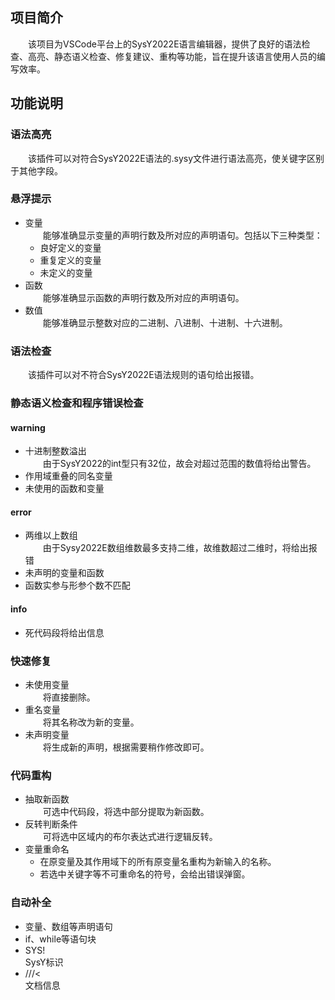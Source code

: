 ## 项目简介
&emsp;&emsp;该项目为VSCode平台上的SysY2022E语言编辑器，提供了良好的语法检查、高亮、静态语义检查、修复建议、重构等功能，旨在提升该语言使用人员的编写效率。
## 功能说明
### 语法高亮
&emsp;&emsp;该插件可以对符合SysY2022E语法的.sysy文件进行语法高亮，使关键字区别于其他字段。
### 悬浮提示
* 变量  
  &emsp;&emsp;能够准确显示变量的声明行数及所对应的声明语句。包括以下三种类型：
  * 良好定义的变量
  * 重复定义的变量
  * 未定义的变量
* 函数  
  &emsp;&emsp;能够准确显示函数的声明行数及所对应的声明语句。
* 数值  
  &emsp;&emsp;能够准确显示整数对应的二进制、八进制、十进制、十六进制。
### 语法检查
&emsp;&emsp;该插件可以对不符合SysY2022E语法规则的语句给出报错。
### 静态语义检查和程序错误检查
#### warning
* 十进制整数溢出  
  &emsp;&emsp;由于SysY2022的int型只有32位，故会对超过范围的数值将给出警告。
* 作用域重叠的同名变量
* 未使用的函数和变量
#### error
* 两维以上数组  
  &emsp;&emsp;由于Sysy2022E数组维数最多支持二维，故维数超过二维时，将给出报错
* 未声明的变量和函数
* 函数实参与形参个数不匹配
#### info
* 死代码段将给出信息
### 快速修复
* 未使用变量  
  &emsp;&emsp;将直接删除。
* 重名变量  
  &emsp;&emsp;将其名称改为新的变量。
* 未声明变量  
  &emsp;&emsp;将生成新的声明，根据需要稍作修改即可。
### 代码重构
* 抽取新函数  
  &emsp;&emsp;可选中代码段，将选中部分提取为新函数。
* 反转判断条件   
  &emsp;&emsp;可将选中区域内的布尔表达式进行逻辑反转。
* 变量重命名  
  * 在原变量及其作用域下的所有原变量名重构为新输入的名称。  
  * 若选中关键字等不可重命名的符号，会给出错误弹窗。
### 自动补全
* 变量、数组等声明语句  
* if、while等语句块  
* SYS!  
  SysY标识
* ///<  
  文档信息